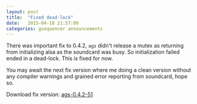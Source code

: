 ```yaml
---
layout: post
title:  "Fixed dead-lock"
date:   2015-04-18 21:57:09
categories: gsequencer announcements
---
```

There was important fix to 0.4.2, `ags` didn't release a mutex as returning from initializing alsa as the soundcard was busy. So initialization failed ended in a dead-lock. This is fixed for now.

You may await the next fix version where me doing a clean version without any compiler warnings and grained error reporting from soundcard, hope so.


Download fix version: [ags-0.4.2-51][ags-0_4_2-51]

[ags-0_4_2-51]:      http://gsequencer.org/downloads/ags-0_4_2-51.tar.bz2
